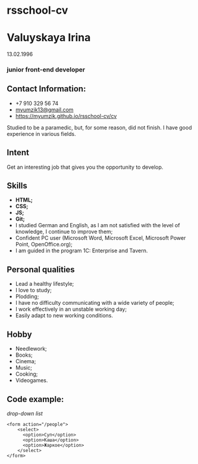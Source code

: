 # rsschool-cv

# Valuyskaya Irina 
13.02.1996
### junior front-end developer
## Contact Information:
*  +7 910 329 56 74
* myumzik13@gmail.com
* https://myumzik.github.io/rsschool-cv/cv

Studied to be a paramedic, but, for some reason, did not finish.
I have good experience in various fields. 
## Intent
Get an interesting job that gives you the opportunity to develop.
## Skills
* __HTML;__
* __CSS;__
* __JS;__
* __Git;__
* I studied German and English, as I am not satisfied with the level of knowledge, I continue to improve them;
* Confident PC user (Microsoft Word, Microsoft Excel, Microsoft Power Point, OpenOffice.org);
* I am guided in the program 1C: Enterprise and Tavern.
## Personal qualities
* Lead a healthy lifestyle;
* I love to study;
* Plodding;
* I have no difficulty communicating with a wide variety of people;
* I work effectively in an unstable working day;
* Easily adapt to new working conditions.
## Hobby
* Needlework;
* Books;
* Cinema;
* Music;
* Cooking;
* Videogames.

##  Code example:
*drop-down list*
```
<form action="/people">
    <select>
      <option>Суп</option>
      <option>Каша</option>
      <option>Жаркое</option>
    </select>
</form>
```
